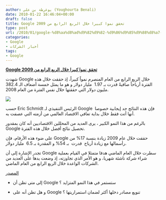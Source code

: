 ```yaml
---
author: يوغرطة بن علي (Youghourta Benali)
date: 2010-01-22 16:46:04+00:00
draft: false
title: Google تحقق نموا كبيرا خلال الربع الرابع من 2009
type: post
url: /2010/01/google-%d8%aa%d8%ad%d9%82%d9%82-%d9%86%d9%85%d9%88%d8%a7-%d9%83%d8%a8%d9%8a%d8%b1%d8%a7-%d8%ae%d9%84%d8%a7%d9%84-%d8%a7%d9%84%d8%b1%d8%a8%d8%b9-%d8%a7%d9%84%d8%b1%d8%a7%d8%a8%d8%b9-%d9%85%d9%86-2009/
categories:
- Google
- أخبار الشركات
tags:
- Google
---
```


[**Google تحقق نموا كبيرا خلال الربع الرابع من 2009**](https://www.it-scoop.com/2010/01/google-%d8%aa%d8%ad%d9%82%d9%82-%d9%86%d9%85%d9%88%d8%a7-%d9%83%d8%a8%d9%8a%d8%b1%d8%a7-%d8%ae%d9%84%d8%a7%d9%84-%d8%a7%d9%84%d8%b1%d8%a8%d8%b9-%d8%a7%d9%84%d8%b1%d8%a7%d8%a8%d8%b9-%d9%85%d9%86-2009/)


شهدت Google خلال الربع الرابع من العام المنصرم نمواً كبيراً، إذ حققت خلال هذه الفترة أرباحاً صافيةً قدرت بـ 1.97  مليار دولار و هو ما يمثل خمسة أضعاف الـ 382.4 مليون دولار التي حققتها خلال نفس الفترة من العام 2008.

[![](https://www.it-scoop.com/wp-content/uploads/2010/01/google-money.jpg)
](https://www.it-scoop.com/wp-content/uploads/2010/01/google-money.jpg)

حسب Eric Schmidt الرئيس التنفيذي لـ Google  فإن هذه النتائج جد إيجابية خصوصا أنها أتت فقط خلال بداية تعافي الاقتصاد العالمي من أزمته التي عصفت به.

بالرغم من هذا النمو الكبير ، يرى العديد من المحللين الاقتصاديين أنه كان بمقدور Google تحصيل نتائج أفضل خلال هذه الفترة.

على ضوء هذه الأرقام، فإن Google حققت خلال عام 2009 زيادة بنسبة 17% من رأسمالها مع زيادة أرباح  قدرت  بـ 54% و المقدرة بـ 6.5  مليار دولار.

تجدر الإشارة إلى أن Google سطرت خلال العام الماضي هدفا متمثلا في القيام بعملية شراء شركة ناشئة شهريا، و هو الأمر الذي تجاوزته، إذ وضعت يدها على العديد من الشركات الواعدة خلال الربع الرابع من العام الماضي.

[المصدر](http://www.washingtonpost.com/wp-dyn/content/article/2010/01/21/AR2010012104408.html)

- إلى متى تظن أن Google ستستمر في هذا النمو المتزايد ؟

- و هل تظن أنه على Google تنويع مصادر دخلها أكثر لضمان استمراريتها ؟
